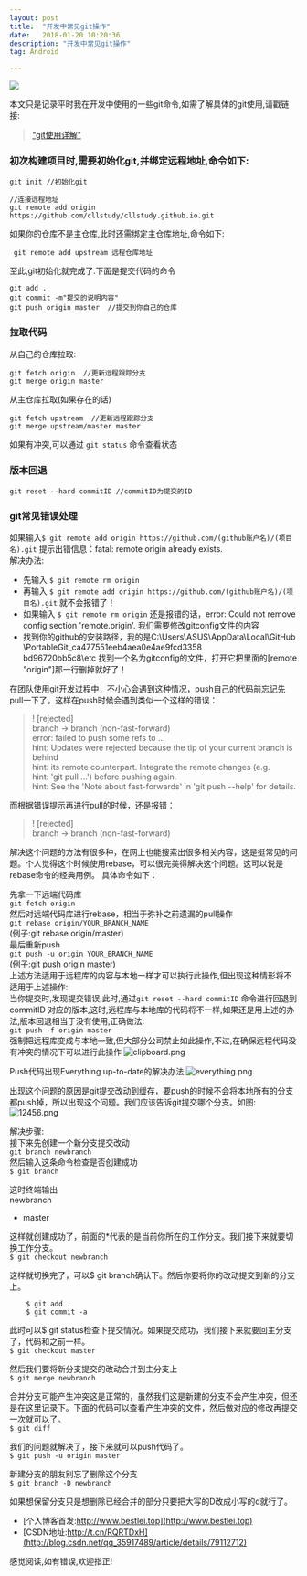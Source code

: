 ```yaml
---
layout: post
title:  "开发中常见git操作"
date:   2018-01-20 10:20:36
description: "开发中常见git操作"
tag: Android

---
```


![](https://ss2.bdstatic.com/70cFvnSh_Q1YnxGkpoWK1HF6hhy/it/u=3432955071,2879031477&fm=27&gp=0.jpg)     

本文只是记录平时我在开发中使用的一些git命令,如需了解具体的git使用,请戳链接: 
 
> ["git使用详解"](https://www.liaoxuefeng.com/wiki/0013739516305929606dd18361248578c67b8067c8c017b000) 


    
### 初次构建项目时,需要初始化git,并绑定远程地址,命令如下: 


  ` git init //初始化git   `
```
//连接远程地址     
git remote add origin https://github.com/cllstudy/cllstudy.github.io.git  
```

如果你的仓库不是主仓库,此时还需绑定主仓库地址,命令如下:    
   
  `  git remote add upstream 远程仓库地址 `

至此,git初始化就完成了.下面是提交代码的命令

    git add .
    git commit -m"提交的说明内容"
    git push origin master  //提交到你自己的仓库


### 拉取代码 ###


从自己的仓库拉取:

    git fetch origin  //更新远程跟踪分支
    git merge origin master

从主仓库拉取(如果存在的话)

    git fetch upstream  //更新远程跟踪分支
    git merge upstream/master master

如果有冲突,可以通过 `git status` 命令查看状态

### 版本回退 ###

    git reset --hard commitID //commitID为提交的ID

### git常见错误处理 ###

如果输入` $ git remote add origin https://github.com/(github账户名)/(项目名).git ` 
提示出错信息：fatal: remote origin already exists.  
解决办法:    

- 先输入 `$ git remote rm origin`  
- 再输入 `$ git remote add origin https://github.com/(github账户名)/(项目名).git` 就不会报错了！  
- 如果输入 `$ git remote rm origin` 还是报错的话，error: Could not remove config section 'remote.origin'. 我们需要修改gitconfig文件的内容  
- 找到你的github的安装路径，我的是C:\Users\ASUS\AppData\Local\GitHub  
 \PortableGit_ca477551eeb4aea0e4ae9fcd3358   
bd96720bb5c8\etc
找到一个名为gitconfig的文件，打开它把里面的[remote "origin"]那一行删掉就好了！ 
  
在团队使用git开发过程中，不小心会遇到这种情况，push自己的代码前忘记先pull一下了。这样在push时候会遇到类似一个这样的错误：

> ! [rejected]  
branch -> branch (non-fast-forward)  
error: failed to push some refs to …     
hint: Updates were rejected because the tip of your current branch is behind     
hint: its remote counterpart. Integrate the remote changes (e.g.     
hint: 'git pull ...') before pushing again.     
hint: See the 'Note about fast-forwards' in 'git push --help' for details.        

而根据错误提示再进行pull的时候，还是报错：  
> ! [rejected]   
 branch -> branch (non-fast-forward)

解决这个问题的方法有很多种，在网上也能搜索出很多相关内容，这是挺常见的问题。个人觉得这个时候使用rebase，可以很完美得解决这个问题。这可以说是rebase命令的经典用例。
具体命令如下：

先拿一下远端代码库  
 `git fetch origin `      
 然后对远端代码库进行rebase，相当于弥补之前遗漏的pull操作  
 `git rebase origin/YOUR_BRANCH_NAME `    
(例子:git rebase origin/master)  
最后重新push  
 `git push -u origin YOUR_BRANCH_NAME  `   
(例子:git push origin master)  
上述方法适用于远程库的内容与本地一样才可以执行此操作,但出现这种情形将不适用于上述操作:  
当你提交时,发现提交错误,此时,通过` git reset --hard commitID ` 命令进行回退到commitID 对应的版本,这时,远程库与本地库的代码将不一样,如果还是用上述的办法,版本回退相当于没有使用,正确做法:  
 `git push -f origin master`  
强制把远程库变成与本地一致,但大部分公司禁止如此操作,不过,在确保远程代码没有冲突的情况下可以进行此操作
![clipboard.png](http://s1.wailian.download/2018/01/20/clipboard.png)

Push代码出现Everything up-to-date的解决办法
![everything.png](http://s1.wailian.download/2018/01/20/everything.png)

出现这个问题的原因是git提交改动到缓存，要push的时候不会将本地所有的分支都push掉，所以出现这个问题。我们应该告诉git提交哪个分支。如图:  
![12456.png](http://s1.wailian.download/2018/01/20/12456.png)

解决步骤:  
接下来先创建一个新分支提交改动  
 `git branch newbranch `   
然后输入这条命令检查是否创建成功  
 `$ git branch`

这时终端输出  
  newbranch  
* master  

这样就创建成功了，前面的*代表的是当前你所在的工作分支。我们接下来就要切换工作分支。  
 `$ git checkout newbranch`

这样就切换完了，可以$ git branch确认下。然后你要将你的改动提交到新的分支上。  
```
	$ git add . 
	$ git commit -a  

```

此时可以$ git status检查下提交情况。如果提交成功，我们接下来就要回主分支了，代码和之前一样。  
 `$ git checkout master`

然后我们要将新分支提交的改动合并到主分支上  
 `$ git merge newbranch`

合并分支可能产生冲突这是正常的，虽然我们这是新建的分支不会产生冲突，但还是在这里记录下。下面的代码可以查看产生冲突的文件，然后做对应的修改再提交一次就可以了。  
 `$ git diff`

我们的问题就解决了，接下来就可以push代码了。  
 `$ git push -u origin master`

新建分支的朋友别忘了删除这个分支  
 `$ git branch -D newbranch`

如果想保留分支只是想删除已经合并的部分只要把大写的D改成小写的d就行了。  

* [个人博客首发:http://www.bestlei.top](http://www.bestlei.top)  
* [CSDN地址:http://t.cn/RQRTDxH](http://blog.csdn.net/qq_35917489/article/details/79112712)

感觉阅读,如有错误,欢迎指正!

 